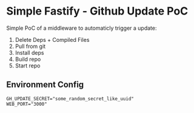# Simple Fastify - Github Update PoC

Simple PoC of a middleware to automaticly trigger a update:

1. Delete Deps + Compiled Files
2. Pull from git
3. Install deps
4. Build repo
5. Start repo

## Environment Config

```env
GH_UPDATE_SECRET="some_random_secret_like_uuid"
WEB_PORT="3000"
```
